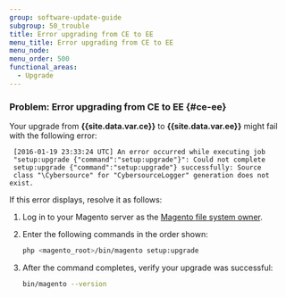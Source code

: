 ```yaml
---
group: software-update-guide
subgroup: 50_trouble
title: Error upgrading from CE to EE
menu_title: Error upgrading from CE to EE
menu_node:
menu_order: 500
functional_areas:
  - Upgrade
---
```


### Problem: Error upgrading from CE to EE {#ce-ee}

Your upgrade from **{{site.data.var.ce}}** to **{{site.data.var.ee}}** might fail with the following error:

```terminal
 [2016-01-19 23:33:24 UTC] An error occurred while executing job
 "setup:upgrade {"command":"setup:upgrade"}": Could not complete
 setup:upgrade {"command":"setup:upgrade"} successfully: Source
 class "\Cybersource" for "CybersourceLogger" generation does not exist.
```

If this error displays, resolve it as follows:

1. Log in to your Magento server as the [Magento file system owner](https://glossary.magento.com/magento-file-system-owner).
2. Enter the following commands in the order shown:

    ```bash
    php <magento_root>/bin/magento setup:upgrade
    ```

3. After the command completes, verify your upgrade was successful:

    ```bash
    bin/magento --version
    ```
